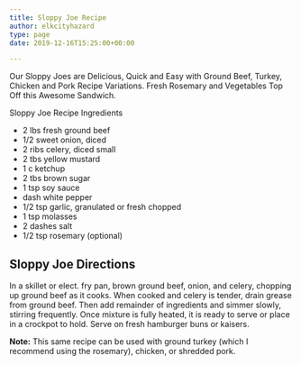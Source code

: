```yaml
---
title: Sloppy Joe Recipe
author: elkcityhazard
type: page
date: 2019-12-16T15:25:00+00:00

---
```

Our Sloppy Joes are Delicious, Quick and Easy with Ground Beef, Turkey, Chicken and Pork Recipe Variations. Fresh Rosemary and Vegetables Top Off this Awesome Sandwich.

Sloppy Joe Recipe Ingredients</h2> 

  * 2 lbs fresh ground beef
  * 1/2 sweet onion, diced
  * 2 ribs celery, diced small
  * 2 tbs yellow mustard
  * 1 c ketchup
  * 2 tbs brown sugar
  * 1 tsp soy sauce
  * dash white pepper
  * 1/2 tsp garlic, granulated or fresh chopped
  * 1 tsp molasses
  * 2 dashes salt
  * 1/2 tsp rosemary (optional)

## Sloppy Joe Directions

In a skillet or elect. fry pan, brown ground beef, onion, and celery, chopping up ground beef as it cooks. When cooked and celery is tender, drain grease from ground beef. Then add remainder of ingredients and simmer slowly, stirring frequently. Once mixture is fully heated, it is ready to serve or place in a crockpot to hold. Serve on fresh hamburger buns or kaisers.

**Note:** This same recipe can be used with ground turkey (which I recommend using the rosemary), chicken, or shredded pork.
